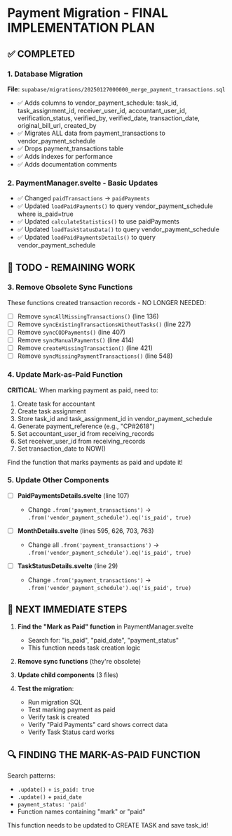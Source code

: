 # Payment Migration - FINAL IMPLEMENTATION PLAN

## ✅ COMPLETED

### 1. Database Migration
**File**: `supabase/migrations/20250127000000_merge_payment_transactions.sql`
- ✅ Adds columns to vendor_payment_schedule: task_id, task_assignment_id, receiver_user_id, accountant_user_id, verification_status, verified_by, verified_date, transaction_date, original_bill_url, created_by
- ✅ Migrates ALL data from payment_transactions to vendor_payment_schedule
- ✅ Drops payment_transactions table
- ✅ Adds indexes for performance
- ✅ Adds documentation comments

### 2. PaymentManager.svelte - Basic Updates
- ✅ Changed `paidTransactions` → `paidPayments`
- ✅ Updated `loadPaidPayments()` to query vendor_payment_schedule where is_paid=true
- ✅ Updated `calculateStatistics()` to use paidPayments
- ✅ Updated `loadTaskStatusData()` to query vendor_payment_schedule
- ✅ Updated `loadPaidPaymentsDetails()` to query vendor_payment_schedule

## 🔧 TODO - REMAINING WORK

### 3. Remove Obsolete Sync Functions
These functions created transaction records - NO LONGER NEEDED:
- [ ] Remove `syncAllMissingTransactions()` (line 136)
- [ ] Remove `syncExistingTransactionsWithoutTasks()` (line 227)
- [ ] Remove `syncCODPayments()` (line 407)
- [ ] Remove `syncManualPayments()` (line 414)
- [ ] Remove `createMissingTransaction()` (line 421)
- [ ] Remove `syncMissingPaymentTransactions()` (line 548)

### 4. Update Mark-as-Paid Function
**CRITICAL**: When marking payment as paid, need to:
1. Create task for accountant
2. Create task assignment
3. Store task_id and task_assignment_id in vendor_payment_schedule
4. Generate payment_reference (e.g., "CP#2618")
5. Set accountant_user_id from receiving_records
6. Set receiver_user_id from receiving_records
7. Set transaction_date to NOW()

Find the function that marks payments as paid and update it!

### 5. Update Other Components
- [ ] **PaidPaymentsDetails.svelte** (line 107)
  - Change `.from('payment_transactions')` → `.from('vendor_payment_schedule').eq('is_paid', true)`
  
- [ ] **MonthDetails.svelte** (lines 595, 626, 703, 763)
  - Change all `.from('payment_transactions')` → `.from('vendor_payment_schedule').eq('is_paid', true)`
  
- [ ] **TaskStatusDetails.svelte** (line 29)
  - Change `.from('payment_transactions')` → `.from('vendor_payment_schedule').eq('is_paid', true)`

## 🎯 NEXT IMMEDIATE STEPS

1. **Find the "Mark as Paid" function** in PaymentManager.svelte
   - Search for: "is_paid", "paid_date", "payment_status"
   - This function needs task creation logic

2. **Remove sync functions** (they're obsolete)

3. **Update child components** (3 files)

4. **Test the migration**:
   - Run migration SQL
   - Test marking payment as paid
   - Verify task is created
   - Verify "Paid Payments" card shows correct data
   - Verify Task Status card works

## 🔍 FINDING THE MARK-AS-PAID FUNCTION

Search patterns:
- `.update()`  + `is_paid: true`
- `.update()` + `paid_date`
- `payment_status: 'paid'`
- Function names containing "mark" or "paid"

This function needs to be updated to CREATE TASK and save task_id!
